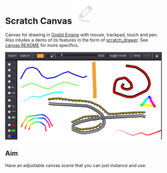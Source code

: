 # Scratch Canvas ![icon](canvas/scratch_canvas.png)
Canvas for drawing in [Godot Engine](https://godotengine.org) with mouse, trackpad, touch and pen. Also inludes a demo of its features in the form of [scratch_drawer](scratch_drawer). See [canvas README](canvas) for more specifics.

![screenshot](screenshot.png)

## Aim
Have an adjustable canvas scene that you can just instance and use.



